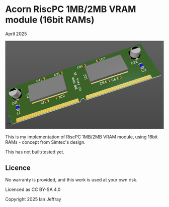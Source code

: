 # Acorn RiscPC 1MB/2MB VRAM module (16bit RAMs)

April 2025


![3D View](Generated/RiscPC_VRAM_16bit_3D_View.PNG)

This is my implementation of RiscPC 1MB/2MB VRAM module, using 16bit RAMs - concept from Simtec's design.

This has not built/tested yet.


## Licence

No warranty is provided, and this work is used at your own risk.  

Licenced as CC BY-SA 4.0

Copyright 2025 Ian Jeffray

